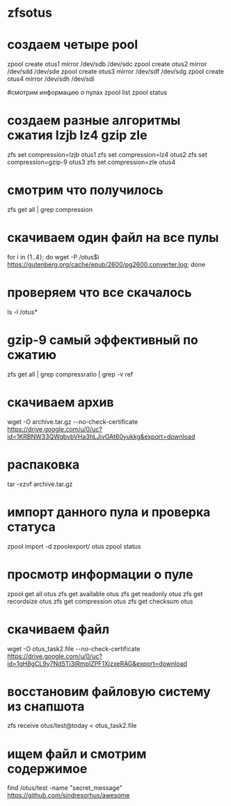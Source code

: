 # zfsotus

# создаем четыре pool 
zpool create otus1 mirror /dev/sdb /dev/sdc
zpool create otus2 mirror /dev/sdd /dev/sde
zpool create otus3 mirror /dev/sdf /dev/sdg
zpool create otus4 mirror /dev/sdh /dev/sdi

#смотрим информацию о пулах 
zpool list
zpool status

# создаем разные алгоритмы сжатия lzjb lz4 gzip zle 
zfs set compression=lzjb otus1
zfs set compression=lz4 otus2
zfs set compression=gzip-9 otus3
zfs set compression=zle otus4

# смотрим что получилось
zfs get all | grep compression

# скачиваем один файл на все пулы
for i in {1..4}; do wget -P /otus$i https://gutenberg.org/cache/epub/2600/pg2600.converter.log; done

# проверяем что все скачалось
ls -l /otus*

# gzip-9 самый эффективный по сжатию
zfs get all | grep compressratio | grep -v ref

# скачиваем архив
wget -O archive.tar.gz --no-check-certificate https://drive.google.com/u/0/uc?id=1KRBNW33QWqbvbVHa3hLJivOAt60yukkg&export=download

# распаковка
tar -xzvf archive.tar.gz

# импорт данного пула и проверка статуса 
zpool import -d zpoolexport/ otus
zpool status

# просмотр информации о пуле
zpool get all otus
zfs get available otus
zfs get readonly otus
zfs get recordsize otus
zfs get compression otus
zfs get checksum otus

# скачиваем файл
wget -O otus_task2.file --no-check-certificate https://drive.google.com/u/0/uc?id=1gH8gCL9y7Nd5Ti3IRmplZPF1XjzxeRAG&export=download

# восстановим файловую систему из снапшота
zfs receive otus/test@today < otus_task2.file

# ищем файл и смотрим содержимое
find /otus/test -name "secret_message"
https://github.com/sindresorhus/awesome

